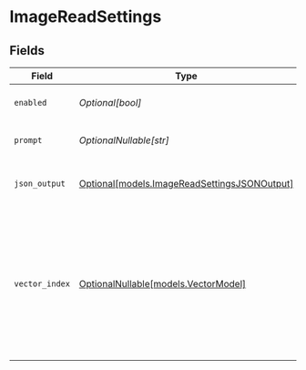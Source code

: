 # ImageReadSettings


## Fields

| Field                                                                                                                         | Type                                                                                                                          | Required                                                                                                                      | Description                                                                                                                   |
| ----------------------------------------------------------------------------------------------------------------------------- | ----------------------------------------------------------------------------------------------------------------------------- | ----------------------------------------------------------------------------------------------------------------------------- | ----------------------------------------------------------------------------------------------------------------------------- |
| `enabled`                                                                                                                     | *Optional[bool]*                                                                                                              | :heavy_minus_sign:                                                                                                            | Enable image reading                                                                                                          |
| `prompt`                                                                                                                      | *OptionalNullable[str]*                                                                                                       | :heavy_minus_sign:                                                                                                            | Prompt for reading on-screen text                                                                                             |
| `json_output`                                                                                                                 | [Optional[models.ImageReadSettingsJSONOutput]](../models/imagereadsettingsjsonoutput.md)                                      | :heavy_minus_sign:                                                                                                            | JSON format for the response                                                                                                  |
| `vector_index`                                                                                                                | [OptionalNullable[models.VectorModel]](../models/vectormodel.md)                                                              | :heavy_minus_sign:                                                                                                            | Name of the vector model to use for embedding the text output. If vector_index is duplicated, the vector will be overwritten. |